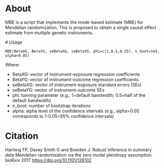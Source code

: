 # About

MBE is a script that implements the mode-based estimate (MBE) for Mendelian randomization. This is proposed to obtain a single causal effect estimate from multiple genetic instruments.

# Usage

```MBE(BetaXG, BetaYG, seBetaXG, seBetaYG, phi=c(1,0.5,0.25), n_boot=1e4, alpha=0.05)```

Where:

- BetaXG: vector of instrument-exposure regression coefficients
- BetaYG: vector of instrument-outcome regression coefficients
- seBetaXG: vector of instrument-exposure standard errors (SEs)
- seBetaYG: vector of instrument-outcome SEs
- phi: tunning parameter (e.g., 1=default bandwidth; 0.5=half of the default bandwidth)
- n_boot: number of bootstrap iterations
- alpha: alpha level of the confidence intervals (e.g., alpha=0.05 corresponds to 1-0.05=95% confidence intervals)

# Citation 

Hartwig FP, Davey Smith G and Bowden J. Robust inference in summary data Mendelian randomisation via the zero modal pleiotropy assumption. bioRxiv 2017 https://doi.org/10.1101/126102
